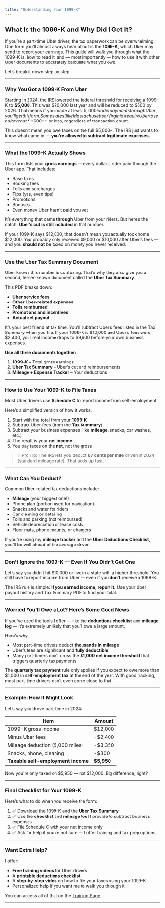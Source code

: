 ```yaml
---
title: "Understanding Your 1099-K"
---
```


## What Is the 1099-K and Why Did I Get It?

If you’re a part-time Uber driver, the tax paperwork can be overwhelming. One form you’ll almost always hear about is the **1099-K**, which Uber may send to report your earnings. This guide will walk you through what the 1099-K is, how to read it, and — most importantly — how to use it with other Uber documents to accurately calculate what you owe.

Let’s break it down step by step.

---

### Why You Got a 1099-K From Uber

Starting in 2024, the IRS lowered the federal threshold for receiving a 1099-K to **$5,000**. This was $20,000 last year and will be reduced to $600 by 2026. That means if you made at least $5,000 in rider payments through Uber, you’ll get this form. Some states (like Massachusetts or Virginia) require Uber to send it even at **$600** or less, regardless of transaction count.

This doesn’t mean you owe taxes on the full $5,000+. The IRS just wants to know what came in — **you’re allowed to subtract legitimate expenses.**

---

### What the 1099-K Actually Shows

This form lists your **gross earnings** — every dollar a rider paid through the Uber app. That includes:
- Base fares
- Booking fees
- Tolls and surcharges
- Tips (yes, even tips)
- Promotions
- Bonuses
- Even money Uber hasn’t paid you yet

It’s everything that came **through** Uber from your riders. But here’s the catch: **Uber’s cut is still included** in that number.

If your 1099-K says $12,000, that doesn’t mean you actually took home $12,000. You probably only received $9,000 or $10,000 after Uber’s fees — and you **should not** be taxed on money you never received.

---

### Use the Uber Tax Summary Document

Uber knows this number is confusing. That’s why they also give you a second, lesser-known document called the **Uber Tax Summary**.

This PDF breaks down:
- **Uber service fees**
- **Other Uber-related expenses**
- **Tolls reimbursed**
- **Promotions and incentives**
- **Actual net payout**

It’s your best friend at tax time. You’ll subtract Uber’s fees listed in the Tax Summary when you file. If your 1099-K is $12,000 and Uber’s fees were $2,400, your real income drops to $9,600 before your own business expenses.

**Use all three documents together:**
1. **1099-K** – Total gross earnings
2. **Uber Tax Summary** – Uber’s cut and reimbursements
3. **Mileage + Expense Tracker** – Your deductions

---

### How to Use Your 1099-K to File Taxes

Most Uber drivers use **Schedule C** to report income from self-employment.

Here’s a simplified version of how it works:

1. Start with the total from your **1099-K**
2. Subtract Uber fees (from the **Tax Summary**)
3. Subtract your business expenses (like **mileage**, snacks, car washes, etc.)
4. The result is your **net income**
5. You pay taxes on the **net**, not the gross

> 💡 Pro Tip: The IRS lets you deduct **67 cents per mile** driven in 2024 (standard mileage rate). That adds up fast.

---

### What Can You Deduct?

Common Uber-related tax deductions include:
- **Mileage** (your biggest one!)
- Phone plan (portion used for navigation)
- Snacks and water for riders
- Car cleaning or detailing
- Tolls and parking (not reimbursed)
- Vehicle depreciation or lease costs
- Floor mats, phone mounts, or chargers

If you're using my **mileage tracker** and the **Uber Deductions Checklist**, you’ll be well ahead of the average driver.

---

### Don’t Ignore the 1099-K — Even If You Didn’t Get One

Let’s say you didn’t hit $10,000 or live in a state with a higher threshold. You still have to report income from Uber — even if you **don’t** receive a 1099-K.

The IRS rule is simple: **if you earned income, report it.** Use your Uber payout history and Tax Summary PDF to find your total.

---

### Worried You’ll Owe a Lot? Here’s Some Good News

If you’ve used the tools I offer — like the **deductions checklist** and **mileage log** — it’s extremely unlikely that you’ll owe a large amount.

Here’s why:
- Most part-time drivers deduct **thousands in mileage**
- Uber’s fees are significant and **fully deductible**
- Many part-timers don’t cross the **$1,000 net income threshold** that triggers quarterly tax payments

The **quarterly tax payment** rule only applies if you expect to owe more than $1,000 in **self-employment tax** at the end of the year. With good tracking, most part-time drivers don’t even come close to that.

---

### Example: How It Might Look

Let’s say you drove part-time in 2024:

| Item                            | Amount      |
|----------------------------------|-------------|
| 1099-K gross income             | $12,000     |
| Minus Uber fees                 | -$2,400     |
| Mileage deduction (5,000 miles) | -$3,350     |
| Snacks, phone, cleaning         | -$300       |
| **Taxable self-employment income** | **$5,950** |

Now you're only taxed on $5,950 — not $12,000. Big difference, right?

---

### Final Checklist for Your 1099-K

Here’s what to do when you receive the form:

1. ✅ Download the 1099-K and the **Uber Tax Summary**
2. ✅ Use the **checklist** and **mileage tool** I provide to subtract business expenses
3. ✅ File Schedule C with your net income only
4. ✅ Ask for help if you're not sure — I offer training and tax prep options

---

###  Want Extra Help?

I offer:
- **Free training videos** for Uber drivers
- A **printable deductions checklist**
- A **step-by-step video** on how to file your taxes using your 1099-K
- Personalized help if you want me to walk you through it

You can access all of that on the [Training Page](/training/).

---



